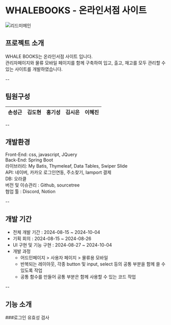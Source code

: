 # WHALEBOOKS - 온라인서점 사이트
![리드미메인](https://github.com/user-attachments/assets/1e3b59ad-7091-407a-bb59-6abcc6012a96)

## 프로젝트 소개
WHALE BOOKS는 온라인서점 사이트 입니다.<br>
관리자페이지와 물류 모바일 페이지를 함께 구축하여 입고, 출고, 재고를 모두 관리할 수 있는 사이트를 개발하였습니다. <br>

--

## 팀원구성

|손성근|김도현|홍기성|김시은|이혜진|
|:---------:|:---------:|:---------:|:---------:|:---------:|

--

## 개발환경

Front-End: css, javascript, JQuery<br>
Back-End: Spring Boot<br>
라이브러리: My Batis, Thymeleaf, Data Tables, Swiper Slide<br>
API: 네이버, 카카오 로그인연동, 주소찾기, Iamport 결제<br>
DB: 오라클<br>
버전 및 이슈관리 : Github, sourcetree<br>
협업 툴 : Discord, Notion<br>

--

## 개발 기간

* 전체 개발 기간 : 2024-08-15 ~ 2024-10-04
* 기획 회의 : 2024-08-15 ~ 2024-08-26
* UI 구현 및 기능 구현 : 2024-08-27 ~ 2024-10-04
* 개발 과정
  * 어드민페이지 > 사용자 페이지 > 물류용 모바일
  * 반복되는 레이아웃, 각종 button 및 input, select 등의 공통 부분을 함께 쓸 수 있도록 작업
  * 공통 함수를 만들어 공통 부분은 함께 사용할 수 있는 코드 작업

--

## 기능 소개

###로그인 유효성 검사


